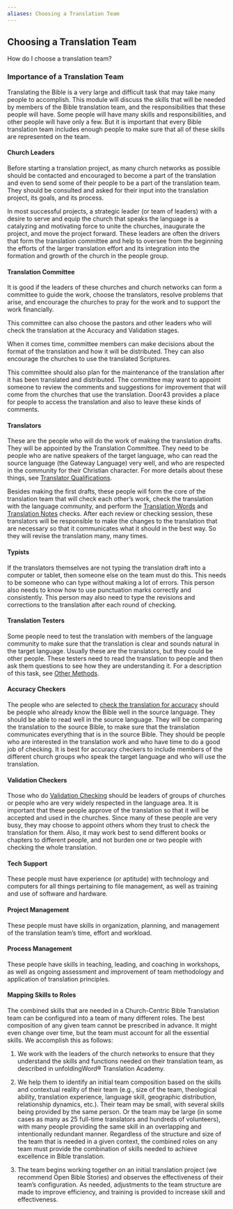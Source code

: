 ```yaml
---
aliases: Choosing a Translation Team
---
```


## Choosing a Translation Team

How do I choose a translation team?

### Importance of a Translation Team

Translating the Bible is a very large and difficult task that may take many people to
accomplish. This module will discuss the skills that will be needed by members of the
Bible translation team, and the responsibilities that these people will have. Some
people will have many skills and responsibilities, and other people will have only a few.
But it is important that every Bible translation team includes enough people to make
sure that all of these skills are represented on the team.

#### Church Leaders

Before starting a translation project, as many church networks as possible should be
contacted and encouraged to become a part of the translation and even to send some
of their people to be a part of the translation team. They should be consulted and
asked for their input into the translation project, its goals, and its process.

In most successful projects, a strategic leader (or team of leaders) with a desire to
serve and equip the church that speaks the language is a catalyzing and motivating
force to unite the churches, inaugurate the project, and move the project forward.
These leaders are often the drivers that form the translation committee and help to
oversee from the beginning the efforts of the larger translation effort and its integration
into the formation and growth of the church in the people group.

#### Translation Committee

It is good if the leaders of these churches and church networks can form a committee to guide the work, choose the translators, resolve problems that arise, and encourage the churches to pray for the work and to support the work financially.

This committee can also choose the pastors and other leaders who will check the translation at the Accuracy and Validation stages.

When it comes time, committee members can make decisions about the format of the translation and how it will be distributed. They can also encourage the churches to use the translated Scriptures.

This committee should also plan for the maintenance of the translation after it has been translated and distributed. The committee may want to appoint someone to review the comments and suggestions for improvement that will come from the churches that use the translation. Door43 provides a place for people to access the translation and also to leave these kinds of comments.

#### Translators

These are the people who will do the work of making the translation drafts. They will be appointed by the Translation Committee. They need to be people who are native speakers of the target language, who can read the source language (the Gateway Language) very well, and who are respected in the community for their Christian character. For more details about these things, see [Translator Qualifications](qualifications.md).

Besides making the first drafts, these people will form the core of the translation team that will check each other’s work, check the translation with the language community, and perform the [Translation Words](../checking/important-term-check.md) and [Translation Notes](../checking/trans-note-check.md) checks. After each review or checking session, these translators will be responsible to make the changes to the translation that are necessary so that it communicates what it should in the best way. So they will revise the translation many, many times.

#### Typists

If the translators themselves are not typing the translation draft into a computer or tablet, then someone else on the team must do this. This needs to be someone who can type without making a lot of errors. This person also needs to know how to use punctuation marks correctly and consistently. This person may also need to type the revisions and corrections to the translation after each round of checking.

#### Translation Testers

Some people need to test the translation with members of the language community to make sure that the translation is clear and sounds natural in the target language. Usually these are the translators, but they could be other people. These testers need to read the translation to people and then ask them questions to see how they are understanding it. For a description of this task, see [Other Methods](../checking/other-methods.md).

#### Accuracy Checkers

The people who are selected to [check the translation for accuracy](../checking/accuracy-check.md) should be people who already know the Bible well in the source language. They should be able to read well in the source language. They will be comparing the translation to the source Bible, to make sure that the translation communicates everything that is in the source Bible. They should be people who are interested in the translation work and who have time to do a good job of checking. It is best for accuracy checkers to include members of the different church groups who speak the target language and who will use the translation.

#### Validation Checkers

Those who do [Validation Checking](../checking/level3.md) should be leaders of groups of churches or people who are very widely respected in the language area. It is important that these people approve of the translation so that it will be accepted and used in the churches. Since many of these people are very busy, they may choose to appoint others whom they trust to check the translation for them. Also, it may work best to send different books or chapters to different people, and not burden one or two people with checking the whole translation.

#### Tech Support

These people must have experience (or aptitude) with technology and computers for all things pertaining to file management, as well as training and use of software and hardware.

#### Project Management

These people must have skills in organization, planning, and management of the translation team’s time, effort and workload.

#### Process Management

These people have skills in teaching, leading, and coaching in workshops, as well as ongoing assessment and improvement of team methodology and application of translation principles.

#### Mapping Skills to Roles

The combined skills that are needed in a Church-Centric Bible Translation team can
be configured into a team of many different roles. The best composition of any
given team cannot be prescribed in advance. It might even change over time, but the team must account for all the essential skills. We accomplish this as follows:

1. We work with the leaders of the church networks to ensure that they understand the skills and functions needed on their translation team, as described in unfoldingWord® Translation Academy.

2. We help them to identify an initial team composition based on the skills and contextual reality of their team (e.g., size of the team, theological ability, translation experience, language skill, geographic distribution, relationship dynamics, etc.). Their team may be small, with several skills being provided by the same person. Or the team may be large (in some cases as many as 25 full-time translators and hundreds of volunteers), with many people providing the same skill in an overlapping and intentionally redundant manner. Regardless of the structure and size of the team that is needed in a given context, the combined roles on any team must provide the combination of skills needed to achieve excellence in Bible translation.

3. The team begins working together on an initial translation project (we recommend Open Bible Stories) and observes the effectiveness of their team’s configuration. As needed, adjustments to the team structure are made to improve efficiency, and training is provided to increase skill and effectiveness.
